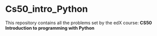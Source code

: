 # Cs50_intro_Python

This repository contains all the problems set by the edX course:
**CS50 Introduction to programming with Python**
